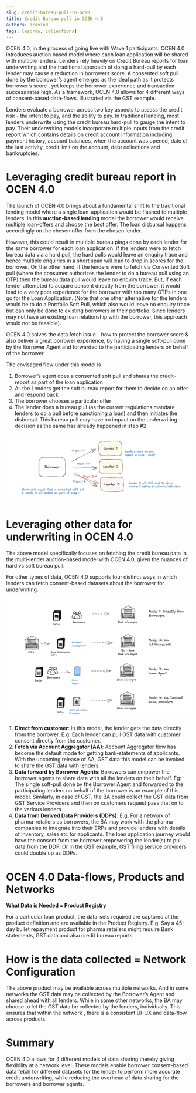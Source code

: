 ```yaml
---
slug: credit-bureau-pull-in-ocen
title: Credit Bureau pull in OCEN 4.0
authors: aravind
tags: [escrow, collections]
---
```


OCEN 4.0, in the process of going live with Wave 1 participants. OCEN 4.0 introduces auction based model where each loan application will be shared with multiple lenders. Lenders rely heavily on Credit Bureau reports for loan underwriting and the traditional approach of doing a hard-pull by each lender may cause a reduction in borrowers score. A consented soft pull done by the borrower’s agent emerges as the ideal path as it protects borrower’s score , yet keeps the borrower experience and transaction success rates high. As a framework, OCEN 4.0 allows for 4 different ways of consent-based data-flows. Illustrated via the GST example.

<!--truncate-->

Lenders evaluate a borrower across two key aspects to assess the credit risk - the intent to pay, and the ability to pay. In traditional lending, most lenders underwrite using the credit bureau hard-pull to gauge the intent to pay.  Their underwriting models incorporate multiple inputs from the credit report which contains details on credit account information including payment history, account balances, when the account was opened, date of the last activity, credit limit on the account, debt collections and bankruptcies.

# Leveraging credit bureau report in OCEN 4.0

The launch of OCEN 4.0 brings about a fundamental shift to the traditional lending model where a single loan-application would be flashed to multiple lenders. In this **auction-based lending** model the borrower would receive multiple loan-offers and choose the best offer. The loan disbursal happens accordingly on the chosen offer from the chosen lender.

However, this could result in multiple bureau pings done by each lender for the same borrower  for each loan application. If the lenders were to fetch bureau data via a hard pull, the hard pulls would leave an enquiry trace and hence multiple enquiries in a short span will lead to drop in scores for the borrower. On the other hand, if the lenders were to fetch via Consented Soft pull (where the consumer authorizes the lender to do a bureau pull using an OTP) then the bureau data pull would leave no enquiry trace. But, if each lender attempted to acquire consent directly from the borrower, it would lead to a very poor experience for the borrower with too many OTPs in one go for the Loan Application. (Note that one other alternative for the lenders would be to do a Portfolio Soft Pull, which also would leave no enquiry trace but can only be done to existing borrowers in their portfolio. Since lenders may not have an existing loan relationship with the borrower, this approach would not be feasible). 

OCEN 4.0 solves the data fetch issue - how to protect the borrower score & also deliver a great borrower experience, by having a single soft-pull done by the Borrower Agent and forwarded to the participating lenders on behalf of the borrower.

The envisaged flow under this model is 
1. Borrower’s agent does a consented soft pull and shares the credit-report as part of the loan application
2. All the Lenders get the soft bureau report for them to decide on an offer and respond back
3. The borrower chooses a particular offer
4. The lender does a bureau pull (as the current regulations mandate lenders to do a pull before sanctioning a loan) and then initiates the disbursal. This bureau pull may have no impact on the underwriting decision as the same has already happened in step #2

![Flow](./bureau_pull.png)

# Leveraging other data for underwriting in OCEN 4.0
The above model specifically focuses on fetching the credit bureau data in the multi-lender auction-based model with OCEN 4.0, given the nuances of hard vs soft bureau pull. 

For other types of data, OCEN 4.0 supports four distinct ways in which lenders can fetch consent-based datasets about the borrower for underwriting. 

![Fetch Datasets](./fetch_datasets.png)

1. **Direct from customer**: In this model, the lender gets the data directly from the borrower. E.g. Each lender can pull GST data with customer consent directly from the customer.
2. **Fetch via Account Aggregator (AA)**: Account Aggregator flow has become the default mode for getting bank-statements of applicants. With the upcoming release of AA,  GST data this model can be invoked to share the GST data with lenders.
3. **Data forward by Borrower Agents**: Borrowers can empower the borrower agents to share data with all the lenders on their behalf. Eg: The single soft-pull done by the Borrower Agent and forwarded to the participating lenders on behalf of the borrower is an example of this model. Similarly, in case of GST, the BA could collect the GST data from GST Service Providers and then on customers request pass that on to the various lenders
4. **Data from Derived Data Providers (DDPs)**: E.g. For a network of pharma-retailers as borrowers, the BA may work with the pharma companies to integrate into their ERPs and provide lenders with details of inventory, sales etc for applicants. The loan application journey would have the consent from the borrower empowering the lender(s) to pull data from the DDP.  Or in the GST example, GST filing service providers could double up as DDPs.

# OCEN 4.0 Data-flows, Products and Networks 

**What Data is Needed = Product Registry**

For a particular loan product, the data-sets required are captured at the product definition and are available in the Product Registry. E.g. Say a 45-day bullet repayment product for pharma retailers might require Bank statements, GST data and also credit bureau reports.

# How is the data collected = Network Configuration
The above product may be available across multiple networks. And in some networks the GST data may be collected by the Borrower’s Agent and shared ahead with all lenders. While in some other networks, the BA may choose to let the GST data be collected by the lenders, individually.
This ensures that within the network , there is a consistent UI-UX and data-flow across products.

# Summary
OCEN 4.0 allows for 4 different models of data sharing thereby giving flexibility at a network level. These models enable borrower consent-based data fetch for different datasets for the lender to perform more accurate credit underwriting, while reducing the overhead of data sharing for the borrowers and borrower agents.
